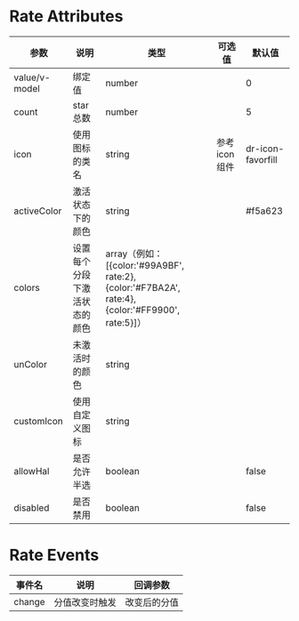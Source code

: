 
# Rate Attributes

参数|说明|类型|可选值|默认值
-|-|-|-|-|
value/v-model|绑定值|number||0
count|star 总数|number||5
icon|使用图标的类名|string|参考icon组件|dr-icon-favorfill
activeColor|激活状态下的颜色|string||#f5a623
colors|设置每个分段下激活状态的颜色|array（例如：[{color:'#99A9BF', rate:2}, {color:'#F7BA2A', rate:4}, {color:'#FF9900', rate:5}]）||
unColor|未激活时的颜色|string||
customIcon|使用自定义图标|string||
allowHal|是否允许半选|boolean||false
disabled|是否禁用|boolean||false

# Rate Events

事件名|说明|回调参数
-|-|-|
change|分值改变时触发|改变后的分值